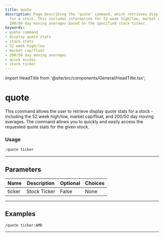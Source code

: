```yaml
---
title: quote
description: Page describing the 'quote' command, which retrieves display quote stats
  for a stock. This includes information for 52 week high/low, market cap/float and
  200/50 day moving averages based on the specified stock ticker.
keywords:
- quote command
- display quote stats
- stock stats
- 52 week high/low
- market cap/float
- 200/50 day moving averages
- quick access
- stock ticker
---
```


import HeadTitle from '@site/src/components/General/HeadTitle.tsx';

<HeadTitle title="quote - General - Discord - Reference | OpenBB Bot Docs" />

# quote

This command allows the user to retrieve display quote stats for a stock - including the 52 week high/low, market cap/float, and 200/50 day moving averages. The command allows you to quickly and easily access the requested quote stats for the given stock.

### Usage

```python wordwrap
/quote ticker
```

---

## Parameters

| Name | Description | Optional | Choices |
| ---- | ----------- | -------- | ------- |
| ticker | Stock Ticker | False | None |


---

## Examples

```
/quote ticker:AMD
```

---
